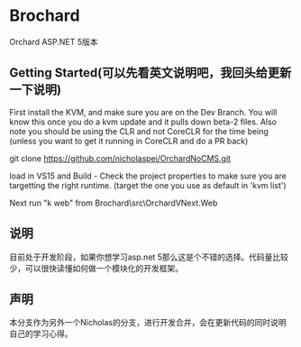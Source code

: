 Brochard
========

Orchard ASP.NET 5版本

Getting Started(可以先看英文说明吧，我回头给更新一下说明)
---------------

First install the KVM, and make sure you are on the Dev Branch. You will know this once you do a kvm update and it pulls down beta-2 files. Also note you should be using the CLR and not CoreCLR for the time being (unless you want to get it running in CoreCLR and do a PR back)

git clone https://github.com/nicholaspei/OrchardNoCMS.git

load in VS15 and Build - Check the project properties to make sure you are targetting the right runtime. (target the one you use as default in 'kvm list')

Next run "k web" from Brochard\src\OrchardVNext.Web


说明
---------------
目前处于开发阶段，如果你想学习asp.net 5那么这是个不错的选择。代码量比较少，可以很快读懂如何做一个模块化的开发框架。

声明
---------------
本分支作为另外一个Nicholas的分支，进行开发合并，会在更新代码的同时说明自己的学习心得。
